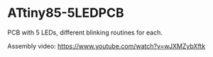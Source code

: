 # ATtiny85-5LEDPCB
PCB with 5 LEDs, different blinking routines for each.

Assembly video: https://www.youtube.com/watch?v=wJXMZybXftk
